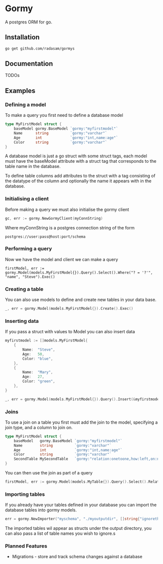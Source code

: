 # Gormy

A postgres ORM for go.

## Installation

```bash
go get github.com/radasam/gormys
```

## Documentation

TODOs

## Examples

### Defining a model

To make a query you first need to define a database model

```go
type MyFirstModel struct {
	baseModel gormy.BaseModel `gormy:"myfirstmodel"`
	Name      string          `gormy:"varchar"`
	Age       int             `gormy:"int,name:age"`
	Color     string          `gormy:"varchar"`
}

```

A database model is just a go struct with some struct tags, each model must have the baseModel attribute with a struct tag that corresponds to the table name in the database.

To define table columns add attributes to the struct with a tag consisting of the datatype of the column and optionally the name it appears with in the database.

### Initialising a client

Before making a query we must also initialise the gormy client

```go
gc, err := gormy.NewGormyClient(myConnString)
```

Where myConnString is a postgres connection string of the form

```postgres://user:pass@host:port/schema```

### Performing a query

Now we have the model and client we can make a query

```
firstModel, err := gormy.Model(models.MyFirstModel{}).Query().Select().Where("? = '?'", "name", "Steve").Exec()
```

### Creating a table

You can also use models to define and create new tables in your data base.

```go
_, err = gormy.Model(models.MyFirstModel{}).Create().Exec()
```

### Inserting data

If you pass a struct with values to Model you can also insert data

```go
myfirstmodel := []models.MyFirstModel{
	{
		Name:  "Steve",
		Age:   50,
		Color: "blue",
	},
	{
		Name:  "Mary",
		Age:   27,
		Color: "green",
	},
}

_, err = gormy.Model(models.MyFirstModel{}).Query().Insert(&myfirstmodel).Exec()

```

### Joins

To use a join on a table you first must add the join to the model, specifying a join type, and a column to join on.

```go
type MyFirstModel struct {
	baseModel   gormy.BaseModel `gormy:"myfirstmodel"`
	Name        string          `gormy:"varchar"`
	Age         int             `gormy:"int,name:age"`
	Color       string          `gormy:"varchar"`
	SecondTable MySecondTable   `gormy:"relation:onetoone,how:left,on:name=name"`
}
```
You can then use the join as part of a query

```go
firstModel, err := gormy.Model(models.MyTable{}).Query().Select().Relation("SecondTable", "onetoone").Where("? = '?'", "Name", "sam").Exec()
```

### Importing tables

If you already have your tables defined in your database you can import the database tables into gormy models.

```go
err = gormy.NewImporter("myschema", "./myoutputdir", []string{"ignorethistable"}).Import()
```

The imported tables wil appear as structs under the output directory, you can also pass a list of table names you wish to ignore.s

### Planned Features
- Migrations - store and track schema changes against a database

